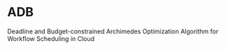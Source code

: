 # ADB
Deadline and Budget-constrained Archimedes Optimization Algorithm for Workflow Scheduling in Cloud
